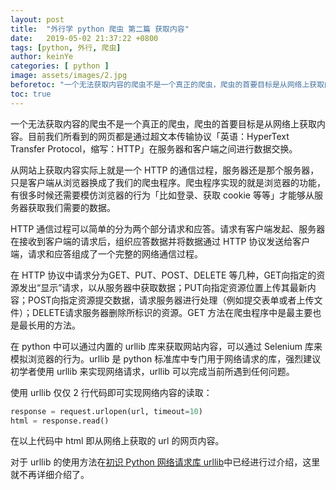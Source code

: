 ```yaml
---
layout: post
title:  "外行学 python 爬虫 第二篇 获取内容"
date:   2019-05-02 21:37:22 +0800
tags: [python, 外行, 爬虫]
author: keinYe
categories: [ python ]
image: assets/images/2.jpg
beforetoc: "一个无法获取内容的爬虫不是一个真正的爬虫，爬虫的首要目标是从网络上获取内容."
toc: true
---
```

一个无法获取内容的爬虫不是一个真正的爬虫，爬虫的首要目标是从网络上获取内容。目前我们所看到的网页都是通过超文本传输协议「英语：HyperText Transfer Protocol，缩写：HTTP」在服务器和客户端之间进行数据交换。

从网站上获取内容实际上就是一个 HTTP 的通信过程，服务器还是那个服务器，只是客户端从浏览器换成了我们的爬虫程序。爬虫程序实现的就是浏览器的功能，有很多时候还需要模仿浏览器的行为「比如登录、获取 cookie 等等」才能够从服务器获取我们需要的数据。

HTTP 通信过程可以简单的分为两个部分请求和应答。请求有客户端发起、服务器在接收到客户端的请求后，组织应答数据并将数据通过 HTTP 协议发送给客户端，请求和应答组成了一个完整的网络通信过程。

在 HTTP 协议中请求分为GET、PUT、POST、DELETE 等几种，GET向指定的资源发出“显示”请求，以从服务器中获取数据；PUT向指定资源位置上传其最新内容；POST向指定资源提交数据，请求服务器进行处理（例如提交表单或者上传文件）；DELETE请求服务器删除所标识的资源。GET 方法在爬虫程序中是最主要也是最长用的方法。

在 python 中可以通过内置的 urllib 库来获取网站内容，可以通过 Selenium 库来模拟浏览器的行为。urllib 是 python 标准库中专门用于网络请求的库，强烈建议初学者使用 urllib 来实现网络请求，urllib 可以完成当前所遇到任何问题。

使用 urllib 仅仅 2 行代码即可实现网络内容的读取：
```python
response = request.urlopen(url, timeout=10)
html = response.read()
```
在以上代码中 html 即从网络上获取的 url 的网页内容。

对于 urllib 的使用方法在[初识 Python 网络请求库 urllib](https://mp.weixin.qq.com/s/aX_34hPMX-waJQw5fsA_og)中已经进行过介绍，这里就不再详细介绍了。
